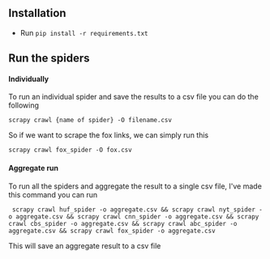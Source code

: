 ## Installation

*  Run `pip install -r requirements.txt`

## Run the spiders
#### Individually
To run an individual spider and save the results to a csv file you can do the following

`scrapy crawl {name of spider} -O filename.csv`

So if we want to scrape the fox links, we can simply run this

`scrapy crawl fox_spider -O fox.csv`

#### Aggregate run
To run all the spiders and aggregate the result to a single csv file, I've made this command you can run

``` scrapy crawl huf_spider -o aggregate.csv && scrapy crawl nyt_spider -o aggregate.csv && scrapy crawl cnn_spider -o aggregate.csv && scrapy crawl cbs_spider -o aggregate.csv && scrapy crawl abc_spider -o aggregate.csv && scrapy crawl fox_spider -o aggregate.csv```

This will save an aggregate result to a csv file